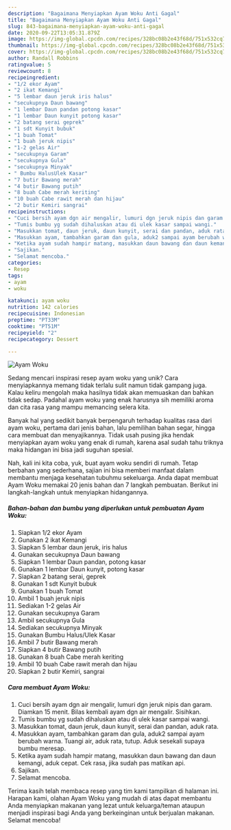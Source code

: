 ```yaml
---
description: "Bagaimana Menyiapkan Ayam Woku Anti Gagal"
title: "Bagaimana Menyiapkan Ayam Woku Anti Gagal"
slug: 843-bagaimana-menyiapkan-ayam-woku-anti-gagal
date: 2020-09-22T13:05:31.879Z
image: https://img-global.cpcdn.com/recipes/328bc08b2e43f68d/751x532cq70/ayam-woku-foto-resep-utama.jpg
thumbnail: https://img-global.cpcdn.com/recipes/328bc08b2e43f68d/751x532cq70/ayam-woku-foto-resep-utama.jpg
cover: https://img-global.cpcdn.com/recipes/328bc08b2e43f68d/751x532cq70/ayam-woku-foto-resep-utama.jpg
author: Randall Robbins
ratingvalue: 5
reviewcount: 8
recipeingredient:
- "1/2 ekor Ayam"
- "2 ikat Kemangi"
- "5 lembar daun jeruk iris halus"
- "secukupnya Daun bawang"
- "1 lembar Daun pandan potong kasar"
- "1 lembar Daun kunyit potong kasar"
- "2 batang serai geprek"
- "1 sdt Kunyit bubuk"
- "1 buah Tomat"
- "1 buah jeruk nipis"
- "1-2 gelas Air"
- "secukupnya Garam"
- "secukupnya Gula"
- "secukupnya Minyak"
- " Bumbu HalusUlek Kasar"
- "7 butir Bawang merah"
- "4 butir Bawang putih"
- "8 buah Cabe merah keriting"
- "10 buah Cabe rawit merah dan hijau"
- "2 butir Kemiri sangrai"
recipeinstructions:
- "Cuci bersih ayam dgn air mengalir, lumuri dgn jeruk nipis dan garam. Diamkan 15 menit. Bilas kembali ayam dgn air mengalir. Sisihkan."
- "Tumis bumbu yg sudah dihaluskan atau di ulek kasar sampai wangi."
- "Masukkan tomat, daun jeruk, daun kunyit, serai dan pandan, aduk rata."
- "Masukkan ayam, tambahkan garam dan gula, aduk2 sampai ayam berubah warna. Tuangi air, aduk rata, tutup. Aduk sesekali supaya bumbu meresap."
- "Ketika ayam sudah hampir matang, masukkan daun bawang dan daun kemangi, aduk cepat. Cek rasa, jika sudah pas matikan api."
- "Sajikan."
- "Selamat mencoba."
categories:
- Resep
tags:
- ayam
- woku

katakunci: ayam woku 
nutrition: 142 calories
recipecuisine: Indonesian
preptime: "PT33M"
cooktime: "PT51M"
recipeyield: "2"
recipecategory: Dessert

---
```



![Ayam Woku](https://img-global.cpcdn.com/recipes/328bc08b2e43f68d/751x532cq70/ayam-woku-foto-resep-utama.jpg)

Sedang mencari inspirasi resep ayam woku yang unik? Cara menyiapkannya memang tidak terlalu sulit namun tidak gampang juga. Kalau keliru mengolah maka hasilnya tidak akan memuaskan dan bahkan tidak sedap. Padahal ayam woku yang enak harusnya sih memiliki aroma dan cita rasa yang mampu memancing selera kita.

Banyak hal yang sedikit banyak berpengaruh terhadap kualitas rasa dari ayam woku, pertama dari jenis bahan, lalu pemilihan bahan segar, hingga cara membuat dan menyajikannya. Tidak usah pusing jika hendak menyiapkan ayam woku yang enak di rumah, karena asal sudah tahu triknya maka hidangan ini bisa jadi suguhan spesial.




Nah, kali ini kita coba, yuk, buat ayam woku sendiri di rumah. Tetap berbahan yang sederhana, sajian ini bisa memberi manfaat dalam membantu menjaga kesehatan tubuhmu sekeluarga. Anda dapat membuat Ayam Woku memakai 20 jenis bahan dan 7 langkah pembuatan. Berikut ini langkah-langkah untuk menyiapkan hidangannya.

<!--inarticleads1-->

##### Bahan-bahan dan bumbu yang diperlukan untuk pembuatan Ayam Woku:

1. Siapkan 1/2 ekor Ayam
1. Gunakan 2 ikat Kemangi
1. Siapkan 5 lembar daun jeruk, iris halus
1. Gunakan secukupnya Daun bawang
1. Siapkan 1 lembar Daun pandan, potong kasar
1. Gunakan 1 lembar Daun kunyit, potong kasar
1. Siapkan 2 batang serai, geprek
1. Gunakan 1 sdt Kunyit bubuk
1. Gunakan 1 buah Tomat
1. Ambil 1 buah jeruk nipis
1. Sediakan 1-2 gelas Air
1. Gunakan secukupnya Garam
1. Ambil secukupnya Gula
1. Sediakan secukupnya Minyak
1. Gunakan  Bumbu Halus/Ulek Kasar
1. Ambil 7 butir Bawang merah
1. Siapkan 4 butir Bawang putih
1. Gunakan 8 buah Cabe merah keriting
1. Ambil 10 buah Cabe rawit merah dan hijau
1. Siapkan 2 butir Kemiri, sangrai




<!--inarticleads2-->

##### Cara membuat Ayam Woku:

1. Cuci bersih ayam dgn air mengalir, lumuri dgn jeruk nipis dan garam. Diamkan 15 menit. Bilas kembali ayam dgn air mengalir. Sisihkan.
1. Tumis bumbu yg sudah dihaluskan atau di ulek kasar sampai wangi.
1. Masukkan tomat, daun jeruk, daun kunyit, serai dan pandan, aduk rata.
1. Masukkan ayam, tambahkan garam dan gula, aduk2 sampai ayam berubah warna. Tuangi air, aduk rata, tutup. Aduk sesekali supaya bumbu meresap.
1. Ketika ayam sudah hampir matang, masukkan daun bawang dan daun kemangi, aduk cepat. Cek rasa, jika sudah pas matikan api.
1. Sajikan.
1. Selamat mencoba.




Terima kasih telah membaca resep yang tim kami tampilkan di halaman ini. Harapan kami, olahan Ayam Woku yang mudah di atas dapat membantu Anda menyiapkan makanan yang lezat untuk keluarga/teman ataupun menjadi inspirasi bagi Anda yang berkeinginan untuk berjualan makanan. Selamat mencoba!
